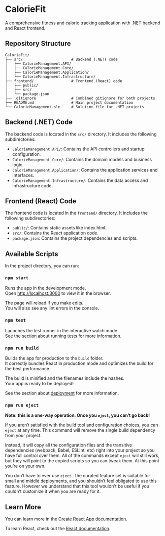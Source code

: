 # CalorieFit

A comprehensive fitness and calorie tracking application with .NET backend and React frontend.

## Repository Structure

```
CalorieFit/
├── src/                      # Backend (.NET) code
│   ├── CalorieManagement.API/
│   ├── CalorieManagement.Core/
│   ├── CalorieManagement.Application/
│   └── CalorieManagement.Infrastructure/
├── frontend/                 # Frontend (React) code
│   ├── public/
│   ├── src/
│   └── package.json
├── .gitignore                # Combined gitignore for both projects
├── README.md                 # Main project documentation
└── CalorieManagement.sln     # Solution file for .NET projects
```

## Backend (.NET) Code

The backend code is located in the `src/` directory. It includes the following subdirectories:

- `CalorieManagement.API/`: Contains the API controllers and startup configuration.
- `CalorieManagement.Core/`: Contains the domain models and business logic.
- `CalorieManagement.Application/`: Contains the application services and interfaces.
- `CalorieManagement.Infrastructure/`: Contains the data access and infrastructure code.

## Frontend (React) Code

The frontend code is located in the `frontend/` directory. It includes the following subdirectories:

- `public/`: Contains static assets like index.html.
- `src/`: Contains the React application code.
- `package.json`: Contains the project dependencies and scripts.

## Available Scripts

In the project directory, you can run:

### `npm start`

Runs the app in the development mode.\
Open [http://localhost:3000](http://localhost:3000) to view it in the browser.

The page will reload if you make edits.\
You will also see any lint errors in the console.

### `npm test`

Launches the test runner in the interactive watch mode.\
See the section about [running tests](https://facebook.github.io/create-react-app/docs/running-tests) for more information.

### `npm run build`

Builds the app for production to the `build` folder.\
It correctly bundles React in production mode and optimizes the build for the best performance.

The build is minified and the filenames include the hashes.\
Your app is ready to be deployed!

See the section about [deployment](https://facebook.github.io/create-react-app/docs/deployment) for more information.

### `npm run eject`

**Note: this is a one-way operation. Once you `eject`, you can’t go back!**

If you aren’t satisfied with the build tool and configuration choices, you can `eject` at any time. This command will remove the single build dependency from your project.

Instead, it will copy all the configuration files and the transitive dependencies (webpack, Babel, ESLint, etc) right into your project so you have full control over them. All of the commands except `eject` will still work, but they will point to the copied scripts so you can tweak them. At this point you’re on your own.

You don’t have to ever use `eject`. The curated feature set is suitable for small and middle deployments, and you shouldn’t feel obligated to use this feature. However we understand that this tool wouldn’t be useful if you couldn’t customize it when you are ready for it.

## Learn More

You can learn more in the [Create React App documentation](https://facebook.github.io/create-react-app/docs/getting-started).

To learn React, check out the [React documentation](https://reactjs.org/).

